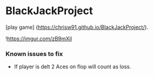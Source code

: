 # BlackJackProject


[play game] (https://chrisw91.github.io/BlackJackProject/).



!https://imgur.com/zB9mXil




### Known issues to fix
- If player is delt 2 Aces on flop will count as loss.